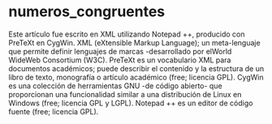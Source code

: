 # numeros_congruentes
Este artículo fue escrito en XML utilizando Notepad ++, producido con PreTeXt en CygWin. XML (eXtensible Markup Language); un meta-lenguaje que permite definir lenguajes de marcas -desarrollado por elWorld WideWeb Consortium (W3C). PreTeXt es un vocabulario XML para documentos académicos; puede describir el contenido y la estructura de un libro de texto, monografía o artículo académico (free; licencia GPL). CygWin es una colección de herramientas GNU -de código abierto- que proporcionan una funcionalidad similar a una distribución de Linux en Windows (free; licencia GPL y LGPL). Notepad ++ es un editor de código fuente (free; licencia GPL).
